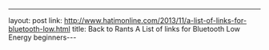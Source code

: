 ---
layout: post
link: http://www.hatimonline.com/2013/11/a-list-of-links-for-bluetooth-low.html
title: Back to Rants  A List of links for Bluetooth Low Energy beginners---
